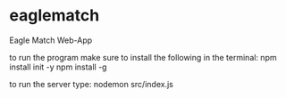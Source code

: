 # eaglematch
Eagle Match Web-App

to run the program make sure to install the following in the terminal:
npm install init -y
npm install -g

to run the server type:
nodemon src/index.js